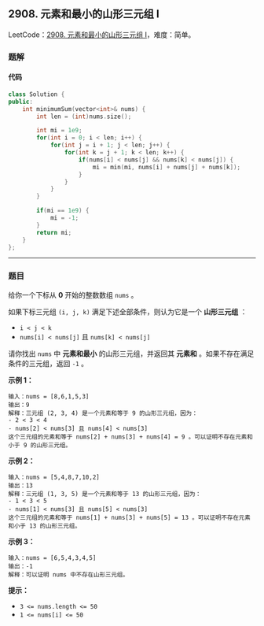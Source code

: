 ## 2908. 元素和最小的山形三元组 I

LeetCode：[2908. 元素和最小的山形三元组 I](https://leetcode.cn/problems/minimum-sum-of-mountain-triplets-i/)，难度：简单。

### 题解

#### 代码

```c++
class Solution {
public:
    int minimumSum(vector<int>& nums) {
        int len = (int)nums.size();

        int mi = 1e9;
        for(int i = 0; i < len; i++) {
            for(int j = i + 1; j < len; j++) {
                for(int k = j + 1; k < len; k++) {
                    if(nums[i] < nums[j] && nums[k] < nums[j]) {
                        mi = min(mi, nums[i] + nums[j] + nums[k]);
                    }
                }
            }
        }

        if(mi == 1e9) {
            mi = -1;
        }
        return mi;
    }
};
```



---



### 题目

给你一个下标从 **0** 开始的整数数组 `nums` 。

如果下标三元组 `(i, j, k)` 满足下述全部条件，则认为它是一个 **山形三元组** ：

- `i < j < k`
- `nums[i] < nums[j]` 且 `nums[k] < nums[j]`

请你找出 `nums` 中 **元素和最小** 的山形三元组，并返回其 **元素和** 。如果不存在满足条件的三元组，返回 `-1` 。

 

**示例 1：**

```
输入：nums = [8,6,1,5,3]
输出：9
解释：三元组 (2, 3, 4) 是一个元素和等于 9 的山形三元组，因为： 
- 2 < 3 < 4
- nums[2] < nums[3] 且 nums[4] < nums[3]
这个三元组的元素和等于 nums[2] + nums[3] + nums[4] = 9 。可以证明不存在元素和小于 9 的山形三元组。
```

**示例 2：**

```
输入：nums = [5,4,8,7,10,2]
输出：13
解释：三元组 (1, 3, 5) 是一个元素和等于 13 的山形三元组，因为： 
- 1 < 3 < 5 
- nums[1] < nums[3] 且 nums[5] < nums[3]
这个三元组的元素和等于 nums[1] + nums[3] + nums[5] = 13 。可以证明不存在元素和小于 13 的山形三元组。
```

**示例 3：**

```
输入：nums = [6,5,4,3,4,5]
输出：-1
解释：可以证明 nums 中不存在山形三元组。
```

 

**提示：**

- `3 <= nums.length <= 50`
- `1 <= nums[i] <= 50`


